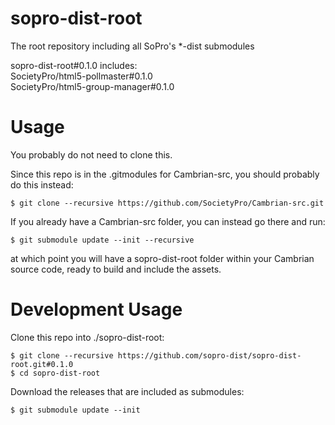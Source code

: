 sopro-dist-root
====

The root repository including all SoPro's *-dist submodules

sopro-dist-root#0.1.0 includes:  
SocietyPro/html5-pollmaster#0.1.0  
SocietyPro/html5-group-manager#0.1.0

Usage
=====

You probably do not need to clone this.

Since this repo is in the .gitmodules for Cambrian-src, you should probably do this instead:

    $ git clone --recursive https://github.com/SocietyPro/Cambrian-src.git

If you already have a Cambrian-src folder, you can instead go there and run:

    $ git submodule update --init --recursive


at which point you will have a sopro-dist-root folder within your Cambrian source code, ready to build and include the assets.


Development Usage
=================

Clone this repo into ./sopro-dist-root:

    $ git clone --recursive https://github.com/sopro-dist/sopro-dist-root.git#0.1.0
    $ cd sopro-dist-root

Download the releases that are included as submodules:

    $ git submodule update --init
  
